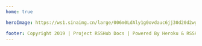 ```yaml
---
home: true

heroImage: https://ws1.sinaimg.cn/large/006m0LdAly1g0ovdauc6jj30d20d2wgm.jpg

footer: Copyright 2019 | Project RSSHub Docs | Powered By Heroku & RSSHub
---
```

